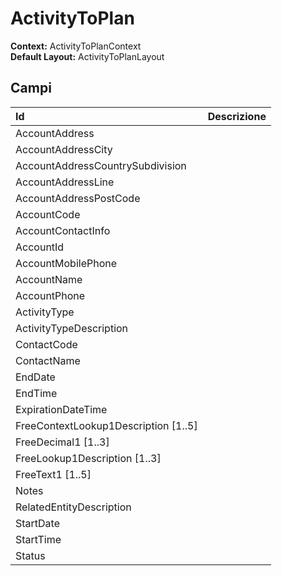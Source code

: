 # ActivityToPlan

  
 **Context:** ActivityToPlanContext   
 **Default Layout:** ActivityToPlanLayout

## Campi

| Id | Descrizione |
| :--- | :--- |
| AccountAddress |  |
| AccountAddressCity |  |
| AccountAddressCountrySubdivision |  |
| AccountAddressLine |  |
| AccountAddressPostCode |  |
| AccountCode |  |
| AccountContactInfo |  |
| AccountId |  |
| AccountMobilePhone |  |
| AccountName |  |
| AccountPhone |  |
| ActivityType |  |
| ActivityTypeDescription |  |
| ContactCode |  |
| ContactName |  |
| EndDate |  |
| EndTime |  |
| ExpirationDateTime |  |
| FreeContextLookup1Description \[1..5\] |  |
| FreeDecimal1 \[1..3\] |  |
| FreeLookup1Description \[1..3\] |  |
| FreeText1 \[1..5\] |  |
| Notes |  |
| RelatedEntityDescription |  |
| StartDate |  |
| StartTime |  |
| Status |  |

